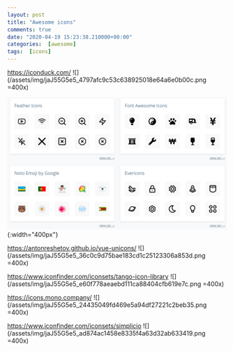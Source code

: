 ```yaml
---
layout: post
title: "Awesome icons"
comments: true
date: "2020-04-19 15:23:38.210000+00:00"
categories:  [awesome]
tags:  [icons]
---
```




https://iconduck.com/
![](/assets/img/jaJ55G5e5_4797afc9c53c638925018e64a6e0b00c.png =400x)

![](/assets/img/jaJ55G5e5_4797afc9c53c638925018e64a6e0b00c.png){:width="400px"}

https://antonreshetov.github.io/vue-unicons/
![](/assets/img/jaJ55G5e5_36c0c9d75bae183cd1c25123306a853d.png =400x)

https://www.iconfinder.com/iconsets/tango-icon-library
![](/assets/img/jaJ55G5e5_e60f778aeaebd111ca88404cfb619e7c.png =400x)

https://icons.mono.company/
![](/assets/img/jaJ55G5e5_24435049fd469e5a94df27221c2beb35.png =400x)

https://www.iconfinder.com/iconsets/simplicio
![](/assets/img/jaJ55G5e5_ad874ac1458e8335f4a63d32ab633419.png =400x)



